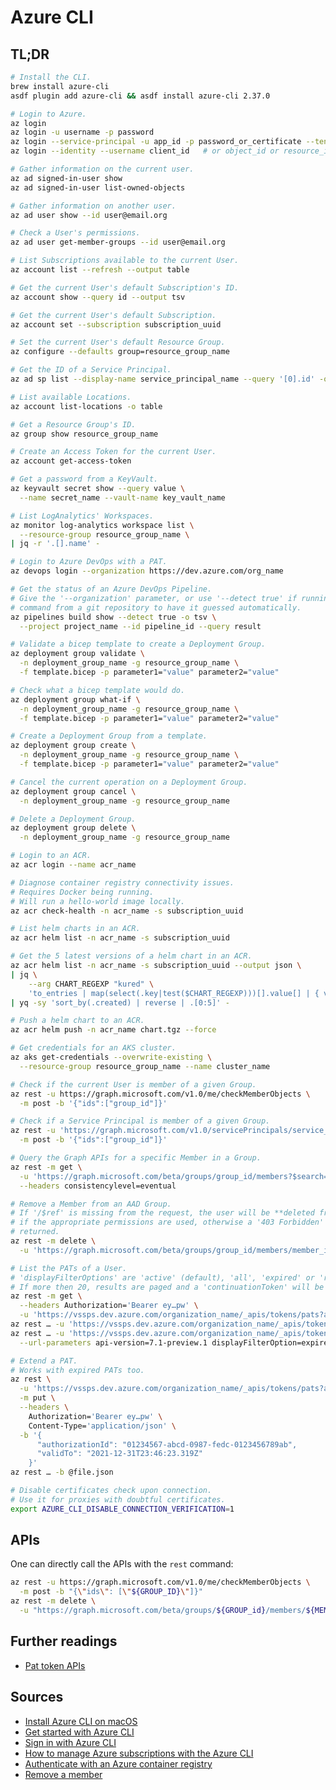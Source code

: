 # Azure CLI

## TL;DR

```sh
# Install the CLI.
brew install azure-cli
asdf plugin add azure-cli && asdf install azure-cli 2.37.0

# Login to Azure.
az login
az login -u username -p password
az login --service-principal -u app_id -p password_or_certificate --tenant tenant_id
az login --identity --username client_id   # or object_id or resource_id

# Gather information on the current user.
az ad signed-in-user show
az ad signed-in-user list-owned-objects

# Gather information on another user.
az ad user show --id user@email.org

# Check a User's permissions.
az ad user get-member-groups --id user@email.org

# List Subscriptions available to the current User.
az account list --refresh --output table

# Get the current User's default Subscription's ID.
az account show --query id --output tsv

# Get the current User's default Subscription.
az account set --subscription subscription_uuid

# Set the current User's default Resource Group.
az configure --defaults group=resource_group_name

# Get the ID of a Service Principal.
az ad sp list --display-name service_principal_name --query '[0].id' -o tsv

# List available Locations.
az account list-locations -o table

# Get a Resource Group's ID.
az group show resource_group_name

# Create an Access Token for the current User.
az account get-access-token

# Get a password from a KeyVault.
az keyvault secret show --query value \
  --name secret_name --vault-name key_vault_name

# List LogAnalytics' Workspaces.
az monitor log-analytics workspace list \
  --resource-group resource_group_name \
| jq -r '.[].name' -

# Login to Azure DevOps with a PAT.
az devops login --organization https://dev.azure.com/org_name

# Get the status of an Azure DevOps Pipeline.
# Give the '--organization' parameter, or use '--detect true' if running the
# command from a git repository to have it guessed automatically.
az pipelines build show --detect true -o tsv \
  --project project_name --id pipeline_id --query result

# Validate a bicep template to create a Deployment Group.
az deployment group validate \
  -n deployment_group_name -g resource_group_name \
  -f template.bicep -p parameter1="value" parameter2="value"

# Check what a bicep template would do.
az deployment group what-if \
  -n deployment_group_name -g resource_group_name \
  -f template.bicep -p parameter1="value" parameter2="value"

# Create a Deployment Group from a template.
az deployment group create \
  -n deployment_group_name -g resource_group_name \
  -f template.bicep -p parameter1="value" parameter2="value"

# Cancel the current operation on a Deployment Group.
az deployment group cancel \
  -n deployment_group_name -g resource_group_name

# Delete a Deployment Group.
az deployment group delete \
  -n deployment_group_name -g resource_group_name

# Login to an ACR.
az acr login --name acr_name

# Diagnose container registry connectivity issues.
# Requires Docker being running.
# Will run a hello-world image locally.
az acr check-health -n acr_name -s subscription_uuid

# List helm charts in an ACR.
az acr helm list -n acr_name -s subscription_uuid

# Get the 5 latest versions of a helm chart in an ACR.
az acr helm list -n acr_name -s subscription_uuid --output json \
| jq \
    --arg CHART_REGEXP "kured" \
    'to_entries | map(select(.key|test($CHART_REGEXP)))[].value[] | { version: .version, created: .created }' - \
| yq -sy 'sort_by(.created) | reverse | .[0:5]' -

# Push a helm chart to an ACR.
az acr helm push -n acr_name chart.tgz --force

# Get credentials for an AKS cluster.
az aks get-credentials --overwrite-existing \
  --resource-group resource_group_name --name cluster_name

# Check if the current User is member of a given Group.
az rest -u https://graph.microsoft.com/v1.0/me/checkMemberObjects \
  -m post -b '{"ids":["group_id"]}'

# Check if a Service Principal is member of a given Group.
az rest -u 'https://graph.microsoft.com/v1.0/servicePrincipals/service_principal_id/checkMemberObjects' \
  -m post -b '{"ids":["group_id"]}'

# Query the Graph APIs for a specific Member in a Group.
az rest -m get \
  -u 'https://graph.microsoft.com/beta/groups/group_id/members?$search="displayName:group_display_name"&$select=displayName' \
  --headers consistencylevel=eventual

# Remove a Member from an AAD Group.
# If '/$ref' is missing from the request, the user will be **deleted from AAD**
# if the appropriate permissions are used, otherwise a '403 Forbidden' error is
# returned.
az rest -m delete \
  -u 'https://graph.microsoft.com/beta/groups/group_id/members/member_id/$ref'

# List the PATs of a User.
# 'displayFilterOptions' are 'active' (default), 'all', 'expired' or 'revoked'.
# If more then 20, results are paged and a 'continuationToken' will be returned.
az rest -m get \
  --headers Authorization='Bearer ey…pw' \
  -u 'https://vssps.dev.azure.com/organization_name/_apis/tokens/pats?api-version=7.1-preview.1'
az rest … -u 'https://vssps.dev.azure.com/organization_name/_apis/tokens/pats?api-version=7.1-preview.1&displayFilterOption=revoked&isSortAscending=false'
az rest … -u 'https://vssps.dev.azure.com/organization_name/_apis/tokens/pats' \
  --url-parameters api-version=7.1-preview.1 displayFilterOption=expired continuationToken='Hr…in='

# Extend a PAT.
# Works with expired PATs too.
az rest \
  -u 'https://vssps.dev.azure.com/organization_name/_apis/tokens/pats?api-version=7.1-preview.1' \
  -m put \
  --headers \
    Authorization='Bearer ey…pw' \
    Content-Type='application/json' \
  -b '{
	  "authorizationId": "01234567-abcd-0987-fedc-0123456789ab",
	  "validTo": "2021-12-31T23:46:23.319Z"
    }'
az rest … -b @file.json

# Disable certificates check upon connection.
# Use it for proxies with doubtful certificates.
export AZURE_CLI_DISABLE_CONNECTION_VERIFICATION=1
```

## APIs

One can directly call the APIs with the `rest` command:

```sh
az rest -u https://graph.microsoft.com/v1.0/me/checkMemberObjects \
  -m post -b "{\"ids\": [\"${GROUP_ID}\"]}"
az rest -m delete \
  -u "https://graph.microsoft.com/beta/groups/${GROUP_id}/members/${MEMBER_ID}/\$ref"
```

## Further readings

- [Pat token APIs]

## Sources

- [Install Azure CLI on macOS]
- [Get started with Azure CLI]
- [Sign in with Azure CLI]
- [How to manage Azure subscriptions with the Azure CLI]
- [Authenticate with an Azure container registry]
- [Remove a member]

[authenticate with an azure container registry]: https://docs.microsoft.com/en-us/azure/container-registry/container-registry-authentication?tabs=azure-cli
[get started with azure cli]: https://docs.microsoft.com/en-us/cli/azure/get-started-with-azure-cli
[how to manage azure subscriptions with the azure cli]: https://docs.microsoft.com/en-us/cli/azure/manage-azure-subscriptions-azure-cli
[install azure cli on macos]: https://docs.microsoft.com/en-us/cli/azure/install-azure-cli-macos
[pat token apis]: https://docs.microsoft.com/en-us/rest/api/azure/devops/tokens/pats/list?view=azure-devops-rest-7.1
[remove a member]: https://docs.microsoft.com/en-us/graph/api/group-delete-members?view=graph-rest-1.0&tabs=http
[sign in with azure cli]: https://docs.microsoft.com/en-us/cli/azure/authenticate-azure-cli
